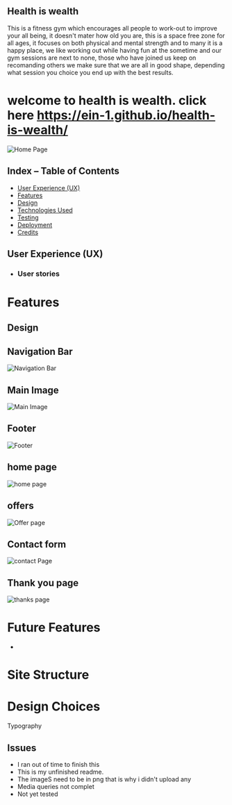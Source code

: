 ## Health is wealth
This is a fitness gym which encourages all people to work-out to improve your all being, it doesn't mater how old you are, this is a space free zone for all ages, it focuses on both physical and mental strength and to many it is a happy place, we like working out while having fun at the sometime and our gym sessions are next to none, those who have joined us keep on recomanding others we make sure that we are all in good shape, depending what session you choice you end up with the best results.

# welcome to health is wealth. click here https://ein-1.github.io/health-is-wealth/

![Home Page]()

## Index – Table of Contents
* [User Experience (UX)](#user-experience-ux) 
* [Features](#features)
* [Design](#design)
* [Technologies Used](#technologies-used)
* [Testing](#testing)
* [Deployment](#deployment)
* [Credits](#credits)

## User Experience (UX)

-   ### User stories

# Features

## Design
## Navigation Bar
![Navigation Bar]()



## Main Image
![Main Image]()


## Footer
![Footer]()

## home page
![home page]()

## offers
![Offer page]()

## Contact form
![contact Page]()

## Thank you page
![thanks page]()


# Future Features
* 



# Site Structure



# Design Choices
Typography

## Issues
* I ran out of time to finish this
* This is my unfinished readme.
* The imageS need to be in png that is why i didn't upload any
* Media queries not complet
* Not yet tested

